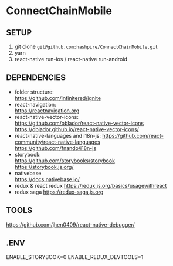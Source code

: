 # ConnectChainMobile
## SETUP
1. git clone `git@github.com:hashpire/ConnectChainMobile.git`
2. yarn
3. react-native run-ios / react-native run-android

## DEPENDENCIES
- folder structure:  
https://github.com/infinitered/ignite
- react-navigation:  
https://reactnavigation.org
- react-native-vector-icons:  
https://github.com/oblador/react-native-vector-icons  
https://oblador.github.io/react-native-vector-icons/
- react-native-languages and i18n-js: 
 https://github.com/react-community/react-native-languages  
 https://github.com/fnando/i18n-js
- storybook:  
https://github.com/storybooks/storybook  
https://storybook.js.org/
- nativebase  
https://docs.nativebase.io/
- redux & react redux
https://redux.js.org/basics/usagewithreact  
- redux saga
https://redux-saga.js.org


## TOOLS
https://github.com/jhen0409/react-native-debugger/

## .ENV
ENABLE_STORYBOOK=0
ENABLE_REDUX_DEVTOOLS=1
